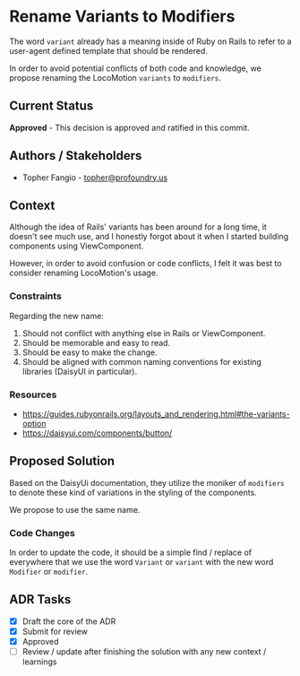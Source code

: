 <!-- omit from toc -->
# Rename Variants to Modifiers

The word `variant` already has a meaning inside of Ruby on Rails to refer to a
user-agent defined template that should be rendered.

In order to avoid potential conflicts of both code and knowledge, we propose
renaming the LocoMotion `variants` to `modifiers`.

## Current Status

**Approved** - This decision is approved and ratified in this commit.

## Authors / Stakeholders

 - Topher Fangio - [topher@profoundry.us](mailto:topher@profoundry.us)

## Context

Although the idea of Rails' variants has been around for a long time, it doesn't
see much use, and I honestly forgot about it when I started building components
using ViewComponent.

However, in order to avoid confusion or code conflicts, I felt it was best to
consider renaming LocoMotion's usage.

### Constraints

Regarding the new name:

1. Should not conflict with anything else in Rails or ViewComponent.
2. Should be memorable and easy to read.
3. Should be easy to make the change.
4. Should be aligned with common naming conventions for existing libraries
   (DaisyUI in particular).

### Resources

- https://guides.rubyonrails.org/layouts_and_rendering.html#the-variants-option
- https://daisyui.com/components/button/

## Proposed Solution

Based on the DaisyUi documentation, they utilize the moniker of `modifiers` to
denote these kind of variations in the styling of the components.

We propose to use the same name.

### Code Changes

In order to update the code, it should be a simple find / replace of everywhere
that we use the word `Variant` or `variant` with the new word `Modifier` or
`modifier`.

## ADR Tasks

- [x] Draft the core of the ADR
- [x] Submit for review
- [x] Approved
- [ ] Review / update after finishing the solution with any new context /
      learnings
